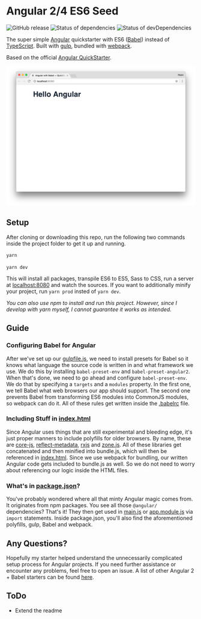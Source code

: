 # Angular 2/4 ES6 Seed
![GitHub release](https://img.shields.io/github/release/rbnlffl/angular-babel-seed.svg?style=flat-square) ![Status of dependencies](https://img.shields.io/david/rbnlffl/angular-babel-seed.svg?style=flat-square) ![Status of devDependencies](https://img.shields.io/david/dev/rbnlffl/angular-babel-seed.svg?style=flat-square)

The super simple [Angular](https://angular.io/) quickstarter with ES6 ([Babel](https://babeljs.io/)) instead of [TypeScript](https://www.typescriptlang.org/). Built with [gulp](http://gulpjs.com/), bundled with [webpack](https://github.com/webpack/webpack).


Based on the official [Angular QuickStarter](https://angular.io/docs/ts/latest/quickstart.html).

![Angular Babel Seed in action](docs/screencap.png)

## Setup
After cloning or downloading this repo, run the following two commands inside the project folder to get it up and running.

    yarn

    yarn dev

This will install all packages, transpile ES6 to ES5, Sass to CSS, run a server at [localhost:8080](http://localhost:8080) and watch the sources. If you want to additionally minify your project, run `yarn prod` insted of `yarn dev`.

_You can also use npm to install and run this project. However, since I develop with yarn myself, I cannot guarantee it works as intended._

## Guide
### Configuring Babel for Angular
After we've set up our [gulpfile.js](gulpfile.js), we need to install presets for Babel so it knows what language the source code is written in and what framework we use. We do this by installing `babel-preset-env` and `babel-preset-angular2`. When that's done, we need to go ahead and configure `babel-preset-env`. We do that by specifying a `targets` and a `modules` property. In the first one, we tell Babel what web browsers our app should support. The second one prevents Babel from transforming ES6 modules into CommonJS modules, so webpack can do it. All of these rules get written inside the [.babelrc](.babelrc) file.

### Including Stuff in [index.html](src/index.html)
Since Angular uses things that are still experimental and bleeding edge, it's just proper manners to include polyfills for older browsers. By name, these are [core-js](https://github.com/zloirock/core-js), [reflect-metadata](https://www.npmjs.com/package/reflect-metadata), [rxjs](https://www.npmjs.com/package/rxjs) and [zone.js](https://github.com/angular/zone.js/). All of these libraries get concatenated and then minified into bundle.js, which will then be referenced in [index.html](src/index.html). Since we use webpack for bundling, our written Angular code gets included to bundle.js as well. So we do not need to worry about referencing our logic inside the HTML files.

### What's in [package.json](package.json)?
You've probably wondered where all that minty Angular magic comes from. It originates from npm packages. You see all those `@angular/` dependencies? That's it! They then get used in [main.js](src/js/main.js) or [app.module.js](src/js/app.module.js) via `import` statements. Inside package.json, you'll also find the aforementioned polyfills, gulp, Babel and webpack.

## Any Questions?
Hopefully my starter helped understand the unnecessarily complicated setup process for Angular projects. If you need further assistance or encounter any problems, feel free to open an issue. A list of other Angular 2 + Babel starters can be found [here](https://github.com/AngularClass/awesome-angular2#angular-2-in-babel).

## ToDo
* Extend the readme
